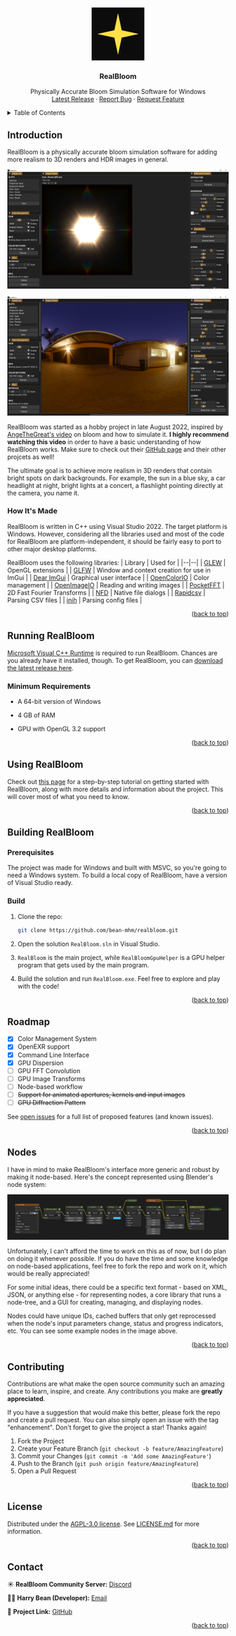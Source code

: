 
<!-- Improved compatibility of back to top link: See: https://github.com/othneildrew/Best-README-Template/pull/73 -->
<a name="readme-top"></a>
<!--
*** Thanks for checking out the Best-README-Template. If you have a suggestion
*** that would make this better, please fork the repo and create a pull request
*** or simply open an issue with the tag "enhancement".
*** Don't forget to give the project a star!
*** Thanks again! Now go create something AMAZING! :D
-->

<!-- PROJECT LOGO -->
<br />
<div align="center">
  <a href="https://github.com/bean-mhm/realbloom">
    <img src="images/logo.svg" alt="Logo" width="120" height="120">
  </a>
<h3 align="center">RealBloom</h3>
  <p align="center">
    Physically Accurate Bloom Simulation Software for Windows
    <br />
    <a href="https://github.com/bean-mhm/realbloom/releases">Latest Release</a>
    ·
    <a href="https://github.com/bean-mhm/realbloom/issues">Report Bug</a>
    ·
    <a href="https://github.com/bean-mhm/realbloom/issues">Request Feature</a>
  </p>
</div>



<!-- TABLE OF CONTENTS -->
<details>
  <summary>Table of Contents</summary>
  <ol>
    <li><a href="#introduction">Introduction</a></li>
    <li><a href="#running-realbloom">Running RealBloom</a></li>
    <li><a href="#using-realbloom">Using RealBloom</a></li>
    <li><a href="#building-realbloom">Building RealBloom</a></li>
    <li><a href="#roadmap">Roadmap</a></li>
    <li><a href="#nodes">Nodes</a></li>
    <li><a href="#contributing">Contributing</a></li>
    <li><a href="#license">License</a></li>
    <li><a href="#contact">Contact</a></li>
  </ol>
</details>



<!-- INTRODUCTION -->
## Introduction

RealBloom is a physically accurate bloom simulation software for adding more realism to 3D renders and HDR images in general.

![RealBloom Screenshot](images/1-main.png)

![RealBloom Screenshot](images/2-main-conv.png)

RealBloom was started as a hobby project in late August 2022, inspired by [AngeTheGreat's video](https://www.youtube.com/watch?v=QWqb5Gewbx8) on bloom and how to simulate it. **I highly recommend watching this video** in order to have a basic understanding of how RealBloom works. Make sure to check out their [GitHub page](https://github.com/ange-yaghi) and their other projcets as well!

The ultimate goal is to achieve more realism in 3D renders that contain bright spots on dark backgrounds. For example, the sun in a blue sky, a car headlight at night, bright lights at a concert, a flashlight pointing directly at the camera, you name it.

### How It's Made

RealBloom is written in C++ using Visual Studio 2022. The target platform is Windows. However, considering all the libraries used and most of the code for RealBloom are platform-independent, it should be fairly easy to port to other major desktop platforms.

RealBloom uses the following libraries:
| Library | Used for |
|--|--|
| [GLEW](https://glew.sourceforge.net/) | OpenGL extensions |
| [GLFW](https://www.glfw.org/) | Window and context creation for use in ImGui |
| [Dear ImGui](https://github.com/ocornut/imgui) | Graphical user interface |
| [OpenColorIO](https://opencolorio.org/) | Color management |
| [OpenImageIO](https://sites.google.com/site/openimageio/) | Reading and writing images |
| [PocketFFT](https://github.com/mreineck/pocketfft) | 2D Fast Fourier Transforms |
| [NFD](https://github.com/mlabbe/nativefiledialog) | Native file dialogs |
| [Rapidcsv](https://github.com/d99kris/rapidcsv) | Parsing CSV files |
| [inih](https://github.com/jtilly/inih) | Parsing config files |

<p align="right">(<a href="#readme-top">back to top</a>)</p>



<!-- RUNNING -->
## Running RealBloom

[Microsoft Visual C++ Runtime](https://learn.microsoft.com/en-us/cpp/windows/latest-supported-vc-redist?view=msvc-170) is required to run RealBloom. Chances are you already have it installed, though. To get RealBloom, you can [download the latest release here](https://github.com/bean-mhm/realbloom/releases).

### Minimum Requirements

 - A 64-bit version of Windows

 - 4 GB of RAM

 - GPU with OpenGL 3.2 support

<p align="right">(<a href="#readme-top">back to top</a>)</p>



<!-- USAGE -->
## Using RealBloom

Check out [this page](USAGE.md) for a step-by-step tutorial on getting started with RealBloom, along with more details and information about the project. This will cover most of what you need to know.

<p align="right">(<a href="#readme-top">back to top</a>)</p>


<!-- BUILDING -->
## Building RealBloom

### Prerequisites

The project was made for Windows and built with MSVC, so you're going to need a Windows system. To build a local copy of RealBloom, have a version of Visual Studio ready.

### Build

1. Clone the repo:
   ```sh
   git clone https://github.com/bean-mhm/realbloom.git
   ```

2. Open the solution `RealBloom.sln` in Visual Studio.

3. `RealBloom` is the main project, while `RealBloomGpuHelper` is a GPU helper program that gets used by the main program.

4. Build the solution and run `RealBloom.exe`. Feel free to explore and play with the code!

<p align="right">(<a href="#readme-top">back to top</a>)</p>



<!-- ROADMAP -->
## Roadmap

- [x] Color Management System
- [x] OpenEXR support
- [x] Command Line Interface
- [x] GPU Dispersion
- [ ] GPU FFT Convolution
- [ ] GPU Image Transforms
- [ ] Node-based workflow
- [ ] ~~Support for animated apertures, kernels and input images~~ 
- [ ] ~~GPU Diffraction Pattern~~

See [open issues](https://github.com/bean-mhm/realbloom/issues) for a full list of proposed features (and known issues).

<p align="right">(<a href="#readme-top">back to top</a>)</p>



## Nodes

I have in mind to make RealBloom's interface more generic and robust by making it node-based. Here's the concept represented using Blender's node system:

![Node-based approach](images/3-nodes.png)

Unfortunately, I can't afford the time to work on this as of now, but I do plan on doing it whenever possible. If you do have the time and some knowledge on node-based applications, feel free to fork the repo and work on it, which would be really appreciated!

For some initial ideas, there could be a specific text format - based on XML, JSON, or anything else - for representing nodes, a core library that runs a node-tree, and a GUI for creating, managing, and displaying nodes.

Nodes could have unique IDs, cached buffers that only get reprocessed when the node's input parameters change, status and progress indicators, etc. You can see some example nodes in the image above.

<p align="right">(<a href="#readme-top">back to top</a>)</p>



<!-- CONTRIBUTING -->
## Contributing

Contributions are what make the open source community such an amazing place to learn, inspire, and create. Any contributions you make are **greatly appreciated**.

If you have a suggestion that would make this better, please fork the repo and create a pull request. You can also simply open an issue with the tag "enhancement".
Don't forget to give the project a star! Thanks again!

1. Fork the Project
2. Create your Feature Branch (`git checkout -b feature/AmazingFeature`)
3. Commit your Changes (`git commit -m 'Add some AmazingFeature'`)
4. Push to the Branch (`git push origin feature/AmazingFeature`)
5. Open a Pull Request

<p align="right">(<a href="#readme-top">back to top</a>)</p>



<!-- LICENSE -->
## License

Distributed under the [AGPL-3.0 license](https://github.com/bean-mhm/realbloom/blob/main/LICENSE.md). See [LICENSE.md](LICENSE.md) for more information.

<p align="right">(<a href="#readme-top">back to top</a>)</p>



<!-- CONTACT -->
## Contact

☀️ **RealBloom Community Server:** [Discord](https://discord.gg/Xez5yec8Hh)

🧑‍💻 **Harry Bean (Developer):** [Email](mailto:harry.bean.dev@gmail.com)

🔗 **Project Link:** [GitHub](https://github.com/bean-mhm/realbloom)

<p align="right">(<a href="#readme-top">back to top</a>)</p>



<!-- MARKDOWN LINKS & IMAGES -->
<!-- https://www.markdownguide.org/basic-syntax/#reference-style-links -->
[product-screenshot]: images/screenshot.png


